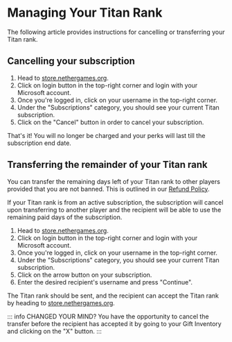 # Managing Your Titan Rank

The following article provides instructions for cancelling or transferring your Titan rank.

## Cancelling your subscription

1. Head to [store.nethergames.org](https://store.nethergames.org).
2. Click on login button in the top-right corner and login with your Microsoft account.
3. Once you're logged in, click on your username in the top-right corner.
4. Under the "Subscriptions" category, you should see your current Titan subscription.
5. Click on the "Cancel" button in order to cancel your subscription.

That's it! You will no longer be charged and your perks will last till the subscription end date.

## Transferring the remainder of your Titan rank

You can transfer the remaining days left of your Titan rank to other players provided that you are not banned. This is outlined in our [Refund Policy](https://support.nethergames.org/refund-policy).

If your Titan rank is from an active subscription, the subscription will cancel upon transferring to another player and the recipient will be able to use the remaining paid days of the subscription. 

1. Head to [store.nethergames.org](https://store.nethergames.org).
2. Click on login button in the top-right corner and login with your Microsoft account.
3. Once you're logged in, click on your username in the top-right corner.
4. Under the "Subscriptions" category, you should see your current Titan subscription.
5. Click on the arrow button on your subscription.
6. Enter the desired recipient's username and press "Continue".

The Titan rank should be sent, and the recipient can accept the Titan rank by heading to [store.nethergames.org](https://store.nethergames.org). 

::: info CHANGED YOUR MIND?
You have the opportunity to cancel the transfer before the recipient has accepted it by going to your Gift Inventory and clicking on the "X" button.
:::